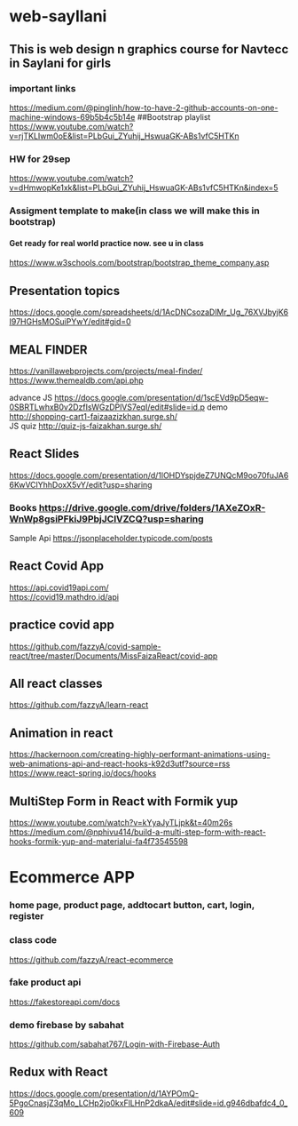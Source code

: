 # web-sayllani
## This is web design n graphics course for Navtecc in Saylani for girls
### important links
<https://medium.com/@pinglinh/how-to-have-2-github-accounts-on-one-machine-windows-69b5b4c5b14e>
##Bootstrap playlist
<https://www.youtube.com/watch?v=rjTKLIwm0oE&list=PLbGui_ZYuhij_HswuaGK-ABs1vfC5HTKn>

### HW for 29sep
<https://www.youtube.com/watch?v=dHmwopKe1xk&list=PLbGui_ZYuhij_HswuaGK-ABs1vfC5HTKn&index=5>

### Assigment template to make(in class we will make this in bootstrap)
#### Get ready for real world practice now. see u in class
<https://www.w3schools.com/bootstrap/bootstrap_theme_company.asp>
## Presentation topics
<https://docs.google.com/spreadsheets/d/1AcDNCsozaDlMr_Ug_76XVJbyjK6I97HGHsMOSuiPYwY/edit#gid=0>

## MEAL FINDER
<https://vanillawebprojects.com/projects/meal-finder/>
<https://www.themealdb.com/api.php>

advance JS
<https://docs.google.com/presentation/d/1scEVd9pD5eqw-0SBRTLwhxB0v2DzfIsWGzDPlVS7eqI/edit#slide=id.p>
demo <http://shopping-cart1-faizaazizkhan.surge.sh/>  
JS quiz <http://quiz-js-faizakhan.surge.sh/>
## React Slides
<https://docs.google.com/presentation/d/1lOHDYspjdeZ7UNQcM9oo70fuJA66KwVClYhhDoxX5vY/edit?usp=sharing>
### Books <https://drive.google.com/drive/folders/1AXeZOxR-WnWp8gsiPFkiJ9PbjJClVZCQ?usp=sharing>
Sample Api
<https://jsonplaceholder.typicode.com/posts>

## React Covid App
<https://api.covid19api.com/>  
<https://covid19.mathdro.id/api>
## practice covid app  
<https://github.com/fazzyA/covid-sample-react/tree/master/Documents/MissFaizaReact/covid-app>
## All react classes
<https://github.com/fazzyA/learn-react>
## Animation in react
<https://hackernoon.com/creating-highly-performant-animations-using-web-animations-api-and-react-hooks-k92d3utf?source=rss>
<https://www.react-spring.io/docs/hooks>
## MultiStep Form in React with Formik yup
https://www.youtube.com/watch?v=kYyaJyTLjpk&t=40m26s  
<https://medium.com/@nphivu414/build-a-multi-step-form-with-react-hooks-formik-yup-and-materialui-fa4f73545598>
# Ecommerce APP
### home page, product page, addtocart button, cart, login, register
### class code
<https://github.com/fazzyA/react-ecommerce>
### fake product api
<https://fakestoreapi.com/docs>
### demo firebase by sabahat
<https://github.com/sabahat767/Login-with-Firebase-Auth>
## Redux with React
<https://docs.google.com/presentation/d/1AYPOmQ-5PgoCnasjZ3qMo_LCHp2jo0kxFlLHnP2dkaA/edit#slide=id.g946dbafdc4_0_609>
